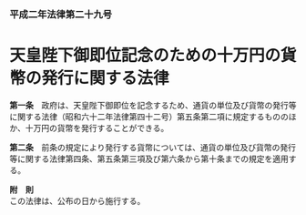 ### 平成二年法律第二十九号  
# 天皇陛下御即位記念のための十万円の貨幣の発行に関する法律  
  
**第一条**　政府は、天皇陛下御即位を記念するため、通貨の単位及び貨幣の発行等に関する法律（昭和六十二年法律第四十二号）第五条第二項に規定するもののほか、十万円の貨幣を発行することができる。  
  
**第二条**　前条の規定により発行する貨幣については、通貨の単位及び貨幣の発行等に関する法律第四条、第五条第三項及び第六条から第十条までの規定を適用する。  
  
**附　則**  
この法律は、公布の日から施行する。  
  
